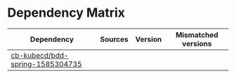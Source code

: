 # Dependency Matrix

Dependency | Sources | Version | Mismatched versions
---------- | ------- | ------- | -------------------
[cb-kubecd/bdd-spring-1585304735](https://github.com/cb-kubecd/bdd-spring-1585304735.git) |  | []() | 
